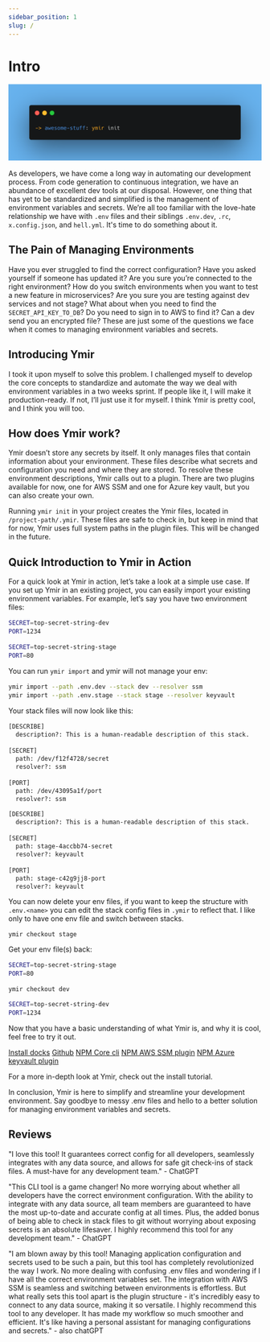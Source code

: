 ```yaml
---
sidebar_position: 1
slug: /
---
```


# Intro

![ymir init](./tutorials/img/init.png)

As developers, we have come a long way in automating our development process. From code generation to continuous integration, we have an abundance of excellent dev tools at our disposal. However, one thing that has yet to be standardized and simplified is the management of environment variables and secrets. We’re all too familiar with the love-hate relationship we have with `.env` files and their siblings `.env.dev`, `.rc`, `x.config.json`, and `hell.yml`. It's time to do something about it.

## The Pain of Managing Environments

Have you ever struggled to find the correct configuration? Have you asked yourself if someone has updated it? Are you sure you’re connected to the right environment? How do you switch environments when you want to test a new feature in microservices? Are you sure you are testing against dev services and not stage? What about when you need to find the `SECRET_API_KEY_TO_DB`? Do you need to sign in to AWS to find it? Can a dev send you an encrypted file? These are just some of the questions we face when it comes to managing environment variables and secrets.

## Introducing Ymir

I took it upon myself to solve this problem. I challenged myself to develop the core concepts to standardize and automate the way we deal with environment variables in a two weeks sprint. If people like it, I will make it production-ready. If not, I’ll just use it for myself. I think Ymir is pretty cool, and I think you will too.

## How does Ymir work?

Ymir doesn’t store any secrets by itself. It only manages files that contain information about your environment. These files describe what secrets and configuration you need and where they are stored. To resolve these environment descriptions, Ymir calls out to a plugin. There are two plugins available for now, one for AWS SSM and one for Azure key vault, but you can also create your own.

Running `ymir init` in your project creates the Ymir files, located in `/project-path/.ymir`. These files are safe to check in, but keep in mind that for now, Ymir uses full system paths in the plugin files. This will be changed in the future.

## Quick Introduction to Ymir in Action

For a quick look at Ymir in action, let’s take a look at a simple use case. If you set up Ymir in an existing project, you can easily import your existing environment variables. For example, let’s say you have two environment files:

```bash title=".env.dev"
SECRET=top-secret-string-dev
PORT=1234
```

```bash title=".env.stage"
SECRET=top-secret-string-stage
PORT=80
```

You can run `ymir import` and ymir will not manage your env:

```bash
ymir import --path .env.dev --stack dev --resolver ssm
ymir import --path .env.stage --stack stage --resolver keyvault
```

Your stack files will now look like this:

```text title=".ymir/stacks/dev"
[DESCRIBE]
  description?: This is a human-readable description of this stack.

[SECRET]
  path: /dev/f12f4728/secret
  resolver?: ssm

[PORT]
  path: /dev/43095a1f/port
  resolver?: ssm
```

```text title=".ymir/stacks/stage"
[DESCRIBE]
  description?: This is a human-readable description of this stack.

[SECRET]
  path: stage-4accbb74-secret
  resolver?: keyvault

[PORT]
  path: stage-c42g9jj8-port
  resolver?: keyvault
```

You can now delete your env files, if you want to keep the structure with `.env.<name>` you can edit the stack config files in `.ymir` to reflect that. I like only to have one env file and switch between stacks.

```bash
ymir checkout stage
```

Get your env file(s) back:

```bash title=".env"
SECRET=top-secret-string-stage
PORT=80
```

```
ymir checkout dev
```

```bash title=".env"
SECRET=top-secret-string-dev
PORT=1234
```

Now that you have a basic understanding of what Ymir is, and why it is cool, feel free to try it out.

[Install docks](./tutorials/install.md)
[Github](https://github.com/onevor/ymir)
[NPM Core cli](https://www.npmjs.com/package/@onevor/ymir-core-cli)
[NPM AWS SSM plugin](https://www.npmjs.com/package/@onevor/ymir-plugin-ssm)
[NPM Azure keyvault plugin](https://www.npmjs.com/package/@onevor/ymir-plugin-azure-key-vault)

For a more in-depth look at Ymir, check out the install tutorial.

In conclusion, Ymir is here to simplify and streamline your development environment. Say goodbye to messy .env files and hello to a better solution for managing environment variables and secrets.

## Reviews

"I love this tool! It guarantees correct config for all developers, seamlessly integrates with any data source, and allows for safe git check-ins of stack files. A must-have for any development team." - ChatGPT

"This CLI tool is a game changer! No more worrying about whether all developers have the correct environment configuration. With the ability to integrate with any data source, all team members are guaranteed to have the most up-to-date and accurate config at all times. Plus, the added bonus of being able to check in stack files to git without worrying about exposing secrets is an absolute lifesaver. I highly recommend this tool for any development team." - ChatGPT

"I am blown away by this tool! Managing application configuration and secrets used to be such a pain, but this tool has completely revolutionized the way I work. No more dealing with confusing .env files and wondering if I have all the correct environment variables set. The integration with AWS SSM is seamless and switching between environments is effortless. But what really sets this tool apart is the plugin structure - it's incredibly easy to connect to any data source, making it so versatile. I highly recommend this tool to any developer. It has made my workflow so much smoother and efficient. It's like having a personal assistant for managing configurations and secrets." - also chatGPT
